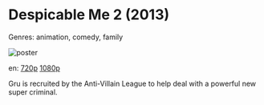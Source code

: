 # Despicable Me 2 (2013)

Genres: animation, comedy, family

![poster](http://image.tmdb.org/t/p/w500/kQrYyZQHkwkUg2KlUDyvymj9FAp.jpg)

en:
  [720p](magnet:?xt=urn:btih:E6F5891C017380B2A5D0E2423A77EE7996D3335F&tr=udp://glotorrents.pw:6969/announce&tr=udp://tracker.opentrackr.org:1337/announce&tr=udp://torrent.gresille.org:80/announce&tr=udp://tracker.openbittorrent.com:80&tr=udp://tracker.coppersurfer.tk:6969&tr=udp://tracker.leechers-paradise.org:6969&tr=udp://p4p.arenabg.ch:1337&tr=udp://tracker.internetwarriors.net:1337)
  [1080p](magnet:?xt=urn:btih:AFFC3A2BBB7DA2FAB119D1C85C20072B394DB1CB&tr=udp://glotorrents.pw:6969/announce&tr=udp://tracker.opentrackr.org:1337/announce&tr=udp://torrent.gresille.org:80/announce&tr=udp://tracker.openbittorrent.com:80&tr=udp://tracker.coppersurfer.tk:6969&tr=udp://tracker.leechers-paradise.org:6969&tr=udp://p4p.arenabg.ch:1337&tr=udp://tracker.internetwarriors.net:1337)
  


Gru is recruited by the Anti-Villain League to help deal with a powerful new super criminal.